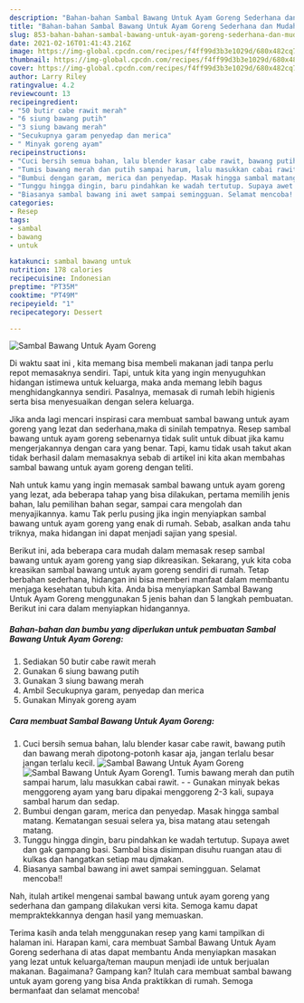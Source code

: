 ```yaml
---
description: "Bahan-bahan Sambal Bawang Untuk Ayam Goreng Sederhana dan Mudah Dibuat"
title: "Bahan-bahan Sambal Bawang Untuk Ayam Goreng Sederhana dan Mudah Dibuat"
slug: 853-bahan-bahan-sambal-bawang-untuk-ayam-goreng-sederhana-dan-mudah-dibuat
date: 2021-02-16T01:41:43.216Z
image: https://img-global.cpcdn.com/recipes/f4ff99d3b3e1029d/680x482cq70/sambal-bawang-untuk-ayam-goreng-foto-resep-utama.jpg
thumbnail: https://img-global.cpcdn.com/recipes/f4ff99d3b3e1029d/680x482cq70/sambal-bawang-untuk-ayam-goreng-foto-resep-utama.jpg
cover: https://img-global.cpcdn.com/recipes/f4ff99d3b3e1029d/680x482cq70/sambal-bawang-untuk-ayam-goreng-foto-resep-utama.jpg
author: Larry Riley
ratingvalue: 4.2
reviewcount: 13
recipeingredient:
- "50 butir cabe rawit merah"
- "6 siung bawang putih"
- "3 siung bawang merah"
- "Secukupnya garam penyedap dan merica"
- " Minyak goreng ayam"
recipeinstructions:
- "Cuci bersih semua bahan, lalu blender kasar cabe rawit, bawang putih dan bawang merah dipotong-potonh kasar aja, jangan terlalu besar jangan terlalu kecil."
- "Tumis bawang merah dan putih sampai harum, lalu masukkan cabai rawit.   Gunakan minyak bekas menggoreng ayam yang baru dipakai menggoreng 2-3 kali, supaya sambal harum dan sedap."
- "Bumbui dengan garam, merica dan penyedap. Masak hingga sambal matang. Kematangan sesuai selera ya, bisa matang atau setengah matang."
- "Tunggu hingga dingin, baru pindahkan ke wadah tertutup. Supaya awet dan gak gampang basi. Sambal bisa disimpan disuhu ruangan atau di kulkas dan hangatkan setiap mau djmakan."
- "Biasanya sambal bawang ini awet sampai semingguan. Selamat mencoba!!"
categories:
- Resep
tags:
- sambal
- bawang
- untuk

katakunci: sambal bawang untuk 
nutrition: 178 calories
recipecuisine: Indonesian
preptime: "PT35M"
cooktime: "PT49M"
recipeyield: "1"
recipecategory: Dessert

---
```



![Sambal Bawang Untuk Ayam Goreng](https://img-global.cpcdn.com/recipes/f4ff99d3b3e1029d/680x482cq70/sambal-bawang-untuk-ayam-goreng-foto-resep-utama.jpg)

Di waktu  saat ini , kita memang bisa membeli makanan jadi tanpa perlu repot memasaknya sendiri. Tapi, untuk kita yang ingin menyuguhkan hidangan istimewa untuk keluarga, maka anda memang lebih bagus menghidangkannya sendiri. Pasalnya, memasak di rumah lebih higienis serta bisa menyesuaikan dengan selera keluarga.

Jika anda lagi mencari inspirasi cara membuat sambal bawang untuk ayam goreng yang lezat dan sederhana,maka di sinilah tempatnya. Resep sambal bawang untuk ayam goreng  sebenarnya tidak sulit untuk dibuat jika kamu mengerjakannya dengan cara yang benar. Tapi, kamu tidak usah takut akan tidak berhasil dalam memasaknya 
sebab di artikel ini kita akan membahas sambal bawang untuk ayam goreng dengan teliti.  



Nah untuk kamu yang ingin memasak sambal bawang untuk ayam goreng yang lezat, ada beberapa tahap yang bisa dilakukan, pertama memilih jenis bahan, lalu pemilihan bahan segar, sampai cara mengolah dan menyajikannya. kamu Tak perlu pusing jika ingin menyiapkan sambal bawang untuk ayam goreng yang enak di rumah. Sebab, asalkan anda  tahu triknya, maka hidangan ini dapat menjadi sajian yang spesial.

Berikut ini, ada beberapa cara mudah dalam memasak resep sambal bawang untuk ayam goreng yang siap dikreasikan. Sekarang, yuk kita coba kreasikan sambal bawang untuk ayam goreng sendiri di rumah. Tetap berbahan sederhana, hidangan ini bisa memberi manfaat dalam membantu menjaga kesehatan tubuh kita. Anda bisa menyiapkan Sambal Bawang Untuk Ayam Goreng menggunakan 5 jenis bahan dan 5 langkah pembuatan. Berikut ini cara dalam menyiapkan hidangannya.

<!--inarticleads1-->

##### Bahan-bahan dan bumbu yang diperlukan untuk pembuatan Sambal Bawang Untuk Ayam Goreng:

1. Sediakan 50 butir cabe rawit merah
1. Gunakan 6 siung bawang putih
1. Gunakan 3 siung bawang merah
1. Ambil Secukupnya garam, penyedap dan merica
1. Gunakan  Minyak goreng ayam




<!--inarticleads2-->

##### Cara membuat Sambal Bawang Untuk Ayam Goreng:

1. Cuci bersih semua bahan, lalu blender kasar cabe rawit, bawang putih dan bawang merah dipotong-potonh kasar aja, jangan terlalu besar jangan terlalu kecil.
<img src="https://img-global.cpcdn.com/steps/bd8b9925eea4d534/160x128cq70/sambal-bawang-untuk-ayam-goreng-langkah-memasak-1-foto.jpg" alt="Sambal Bawang Untuk Ayam Goreng"><img src="https://img-global.cpcdn.com/steps/1ff4ec5e4b60562a/160x128cq70/sambal-bawang-untuk-ayam-goreng-langkah-memasak-1-foto.jpg" alt="Sambal Bawang Untuk Ayam Goreng">1. Tumis bawang merah dan putih sampai harum, lalu masukkan cabai rawit.  -  - Gunakan minyak bekas menggoreng ayam yang baru dipakai menggoreng 2-3 kali, supaya sambal harum dan sedap.
1. Bumbui dengan garam, merica dan penyedap. Masak hingga sambal matang. Kematangan sesuai selera ya, bisa matang atau setengah matang.
1. Tunggu hingga dingin, baru pindahkan ke wadah tertutup. Supaya awet dan gak gampang basi. Sambal bisa disimpan disuhu ruangan atau di kulkas dan hangatkan setiap mau djmakan.
1. Biasanya sambal bawang ini awet sampai semingguan. Selamat mencoba!!




Nah, itulah artikel mengenai  sambal bawang untuk ayam goreng  yang sederhana dan gampang dilakukan versi kita. Semoga kamu dapat mempraktekkannya dengan hasil yang memuaskan. 

Terima kasih anda telah menggunakan resep yang kami tampilkan di halaman ini. Harapan kami, cara membuat  Sambal Bawang Untuk Ayam Goreng sederhana di atas dapat membantu Anda menyiapkan masakan yang lezat untuk keluarga/teman maupun menjadi ide untuk berjualan makanan. Bagaimana? Gampang kan? Itulah cara membuat sambal bawang untuk ayam goreng yang bisa Anda praktikkan di rumah. Semoga bermanfaat dan selamat mencoba!

